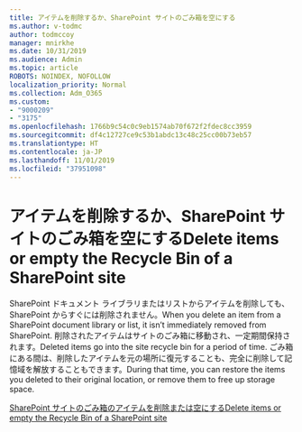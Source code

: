 ```yaml
---
title: アイテムを削除するか、SharePoint サイトのごみ箱を空にする
ms.author: v-todmc
author: todmccoy
manager: mnirkhe
ms.date: 10/31/2019
ms.audience: Admin
ms.topic: article
ROBOTS: NOINDEX, NOFOLLOW
localization_priority: Normal
ms.collection: Adm_O365
ms.custom:
- "9000209"
- "3175"
ms.openlocfilehash: 1766b9c54c0c9eb1574ab70f672f2fdec8cc3959
ms.sourcegitcommit: df4c12727ce9c53b1abdc13c48c25cc00b73eb57
ms.translationtype: HT
ms.contentlocale: ja-JP
ms.lasthandoff: 11/01/2019
ms.locfileid: "37951098"
---
```

# <a name="delete-items-or-empty-the-recycle-bin-of-a-sharepoint-site"></a><span data-ttu-id="13836-102">アイテムを削除するか、SharePoint サイトのごみ箱を空にする</span><span class="sxs-lookup"><span data-stu-id="13836-102">Delete items or empty the Recycle Bin of a SharePoint site</span></span> 

<span data-ttu-id="13836-103">SharePoint ドキュメント ライブラリまたはリストからアイテムを削除しても、SharePoint からすぐには削除されません。</span><span class="sxs-lookup"><span data-stu-id="13836-103">When you delete an item from a SharePoint document library or list, it isn’t immediately removed from SharePoint.</span></span> <span data-ttu-id="13836-104">削除されたアイテムはサイトのごみ箱に移動され、一定期間保持されます。</span><span class="sxs-lookup"><span data-stu-id="13836-104">Deleted items go into the site recycle bin for a period of time.</span></span> <span data-ttu-id="13836-105">ごみ箱にある間は、削除したアイテムを元の場所に復元することも、完全に削除して記憶域を解放することもできます。</span><span class="sxs-lookup"><span data-stu-id="13836-105">During that time, you can restore the items you deleted to their original location, or remove them to free up storage space.</span></span>

[<span data-ttu-id="13836-106">SharePoint サイトのごみ箱のアイテムを削除または空にする</span><span class="sxs-lookup"><span data-stu-id="13836-106">Delete items or empty the Recycle Bin of a SharePoint site</span></span>](https://support.office.com/article/delete-items-or-empty-the-recycle-bin-of-a-sharepoint-site-2e713599-d13e-40d6-96dc-66f0a366f74e?ui=en-US&rs=en-US&ad=US#ID0EAADAAA=Online)